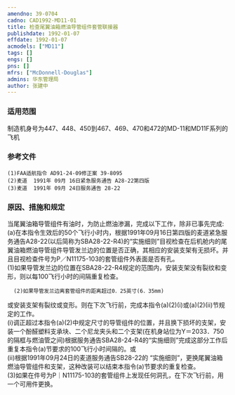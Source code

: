 ```yaml
---
amendno: 39-0704  
cadno: CAD1992-MD11-01  
title: 检查尾翼油箱燃油导管组件套管联接器  
publishdate: 1992-01-07  
effdate: 1992-01-07  
acmodels: ["MD11"]  
tags: []  
engs: []  
pns: []  
mfrs: ["McDonnell-Douglas"]  
admins: 华东管理局  
author: 张建中  
---
```

  
### 适用范围  
制造机身号为447、448、450到467、469、470和472的MD-11和MD11F系列的飞机  
  
<!--more-->  
### 参考文件  
    (1)FAA适航指令 AD91-24-09修正案 39-8095  
    (2)麦道  1991年 09月 16日紧急服务通告 A28-22第四版  
    (3)麦道  1991年 09月 24日服务通告 28-22  
  
### 原因、措施和规定     
当尾翼油箱导管组件有油时，为防止燃油渗漏，完成以下工作，除非已事先完成:  
    (a)在本指令生效后的50个飞行小时内，根据1991年09月16日第四版的麦道紧急服务通告A28-22(以后简称为SBA28-22-R4)的“实施细则”目视检查在后机舱内的尾翼油箱燃油导管组件导管发兰边的位置是否正确，其相应的安装支架有无损坏。并且目视检查件号为P／N11175-103的套管组件外表面是否有孔。  
(1)如果导管发兰边的位置在SBA28-22-R4规定的范围内，安装支架没有裂纹和变形，则以每100飞行小时的间隔重复检查。  
  
      (2)如果导管发兰边离套管组件的距离超过0．25英寸(6．35mm)  
      
或安装支架有裂纹或变形。则在下次飞行前，完成本指令(a)(2)(i)或(a)(2)(ii)节规定的工作。  
        (i)调正超过本指令(a)(2)中规定尺寸的导管组件的位置，并且换下损坏的支架，安装一个酚醛塑料支承块、二个尼龙夹头和二个支架(在机身站位为Y＝2033．750的隔框与燃油管之间)根据服务通告SBA28-24-R4的“实施细则”完成这部分工作后重复本指令(a)节要求的100飞行小时间隔的。或  
        (ii)根据1991年09月24日的麦道服务通告SB28-22的 “实施细则”，更换尾翼油箱燃油导管组件和支架，这种改装可以结束本指令(a)节要求的重复检查。  
       (3)如果在件号为P｜N11175-103的套管组件上发现任何洞孔，在下次飞行前，用一个可用件更换。  
  
